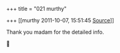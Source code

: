 +++
title = "021 murthy"

+++
[[murthy	2011-10-07, 15:51:45 [Source](https://groups.google.com/g/samskrita/c/Qu5-mIvGLS4)]]



Thank you madam for the detailed info.



